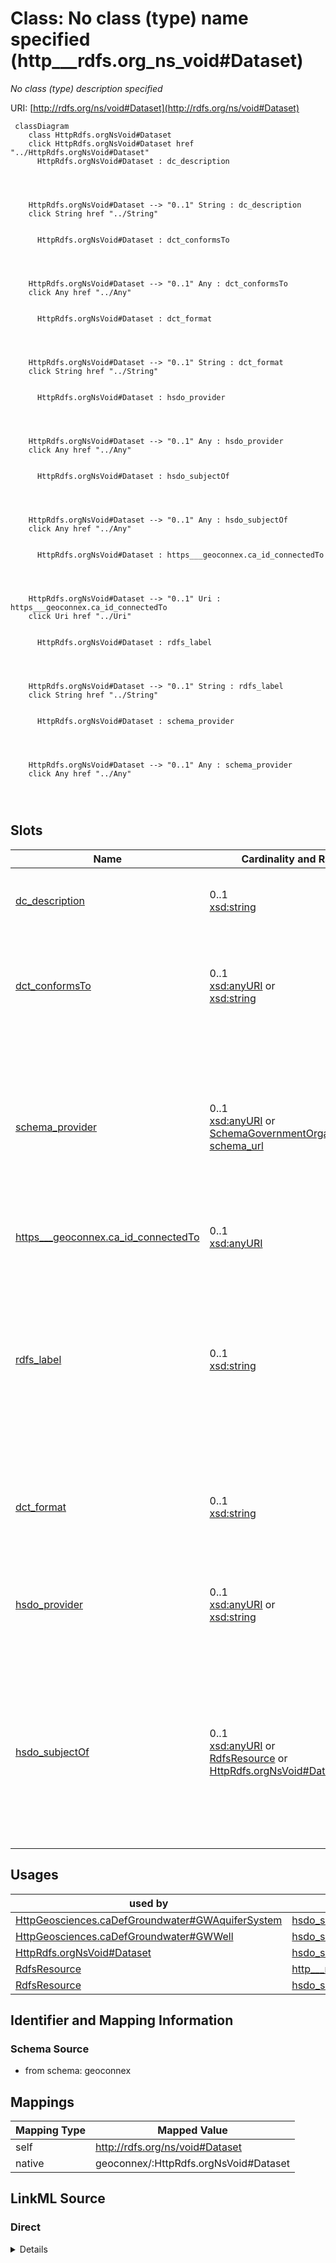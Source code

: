 

# Class: No class (type) name specified (http___rdfs.org_ns_void#Dataset)


_No class (type) description specified_





URI: [http://rdfs.org/ns/void#Dataset](http://rdfs.org/ns/void#Dataset)






```mermaid
 classDiagram
    class HttpRdfs.orgNsVoid#Dataset
    click HttpRdfs.orgNsVoid#Dataset href "../HttpRdfs.orgNsVoid#Dataset"
      HttpRdfs.orgNsVoid#Dataset : dc_description
        
          
    
    
    HttpRdfs.orgNsVoid#Dataset --> "0..1" String : dc_description
    click String href "../String"

        
      HttpRdfs.orgNsVoid#Dataset : dct_conformsTo
        
          
    
    
    HttpRdfs.orgNsVoid#Dataset --> "0..1" Any : dct_conformsTo
    click Any href "../Any"

        
      HttpRdfs.orgNsVoid#Dataset : dct_format
        
          
    
    
    HttpRdfs.orgNsVoid#Dataset --> "0..1" String : dct_format
    click String href "../String"

        
      HttpRdfs.orgNsVoid#Dataset : hsdo_provider
        
          
    
    
    HttpRdfs.orgNsVoid#Dataset --> "0..1" Any : hsdo_provider
    click Any href "../Any"

        
      HttpRdfs.orgNsVoid#Dataset : hsdo_subjectOf
        
          
    
    
    HttpRdfs.orgNsVoid#Dataset --> "0..1" Any : hsdo_subjectOf
    click Any href "../Any"

        
      HttpRdfs.orgNsVoid#Dataset : https___geoconnex.ca_id_connectedTo
        
          
    
    
    HttpRdfs.orgNsVoid#Dataset --> "0..1" Uri : https___geoconnex.ca_id_connectedTo
    click Uri href "../Uri"

        
      HttpRdfs.orgNsVoid#Dataset : rdfs_label
        
          
    
    
    HttpRdfs.orgNsVoid#Dataset --> "0..1" String : rdfs_label
    click String href "../String"

        
      HttpRdfs.orgNsVoid#Dataset : schema_provider
        
          
    
    
    HttpRdfs.orgNsVoid#Dataset --> "0..1" Any : schema_provider
    click Any href "../Any"

        
      
```




<!-- no inheritance hierarchy -->


## Slots

| Name | Cardinality and Range | Description | Inheritance |
| ---  | --- | --- | --- |
| [dc_description](../slots/dc_description.md) | 0..1 <br/> [xsd:string](xsd:string) | No slot (predicate) description specified <br/> 1 occurrences with subject type http___rdfs.org_ns_void#Dataset and object type string.<br/>2 occurrences with subject type rdfs_Resource and object type string. | direct |
| [dct_conformsTo](../slots/dct_conformsTo.md) | 0..1 <br/> [xsd:anyURI](xsd:anyURI)&nbsp;or&nbsp;<br />[xsd:string](xsd:string) | No slot (predicate) description specified <br/> 56432 occurrences with subject type schema_DataDownload and object type string.<br/>3194 occurrences with untyped subjects and object type uri.<br/>2 occurrences with subject type http___rdfs.org_ns_void#Dataset and object type uri.<br/>4 occurrences with subject type rdfs_Resource and object type uri. | direct |
| [schema_provider](../slots/schema_provider.md) | 0..1 <br/> [xsd:anyURI](xsd:anyURI)&nbsp;or&nbsp;<br />[SchemaGovernmentOrganization](../classes/SchemaGovernmentOrganization.md)&nbsp;or&nbsp;<br />[schema_url](../slots/schema_url.md) | No slot (predicate) description specified <br/> 28216 occurrences with subject type schema_Dataset and object type schema_GovernmentOrganization.<br/>1 occurrences with subject type http___rdfs.org_ns_void#Dataset and object type uri.<br/>2 occurrences with subject type rdfs_Resource and object type uri.<br/>98534 occurrences with subject type schema_Place and object type schema_url.<br/>185872 occurrences with subject type hyf__HY_HydroLocation and object type uri.<br/>13487 occurrences with subject type hyf__HY_HydroLocation and object type schema_GovernmentOrganization. | direct |
| [https___geoconnex.ca_id_connectedTo](../slots/https___geoconnex.ca_id_connectedTo.md) | 0..1 <br/> [xsd:anyURI](xsd:anyURI) | No slot (predicate) description specified <br/> 1 occurrences with subject type http___rdfs.org_ns_void#Dataset and object type uri. | direct |
| [rdfs_label](../slots/rdfs_label.md) | 0..1 <br/> [xsd:string](xsd:string) | No slot (predicate) description specified <br/> 1514 occurrences with subject type rdfs_Resource and object type string.<br/>3204 occurrences with untyped subjects and object type string.<br/>2 occurrences with subject type http___geosciences.ca_def_groundwater#GW_HydrogeoUnit and object type string.<br/>5 occurrences with subject type http___rdfs.org_ns_void#Dataset and object type string.<br/>2 occurrences with subject type http___geosciences.ca_def_groundwater#GW_AquiferSystem and object type string.<br/>5 occurrences with subject type http___geosciences.ca_def_groundwater#GW_Well and object type string. | direct |
| [dct_format](../slots/dct_format.md) | 0..1 <br/> [xsd:string](xsd:string) | No slot (predicate) description specified <br/> 7697 occurrences with untyped subjects and object type string.<br/>3 occurrences with subject type http___rdfs.org_ns_void#Dataset and object type string.<br/>6 occurrences with subject type rdfs_Resource and object type string. | direct |
| [hsdo_provider](../slots/hsdo_provider.md) | 0..1 <br/> [xsd:anyURI](xsd:anyURI)&nbsp;or&nbsp;<br />[xsd:string](xsd:string) | No slot (predicate) description specified <br/> 3194 occurrences with untyped subjects and object type uri.<br/>1 occurrences with subject type http___rdfs.org_ns_void#Dataset and object type uri.<br/>2 occurrences with subject type rdfs_Resource and object type uri.<br/>48672 occurrences with subject type hsdo_WebPage and object type string. | direct |
| [hsdo_subjectOf](../slots/hsdo_subjectOf.md) | 0..1 <br/> [xsd:anyURI](xsd:anyURI)&nbsp;or&nbsp;<br />[RdfsResource](../classes/RdfsResource.md)&nbsp;or&nbsp;<br />[HttpRdfs.orgNsVoid#Dataset](../classes/HttpRdfs.orgNsVoid#Dataset.md) | No slot (predicate) description specified <br/> 1 occurrences with subject type http___rdfs.org_ns_void#Dataset and object type http___rdfs.org_ns_void#Dataset.<br/>2 occurrences with subject type http___rdfs.org_ns_void#Dataset and object type rdfs_Resource.<br/>3227 occurrences with subject type rdfs_Resource and object type uri.<br/>6 occurrences with subject type http___geosciences.ca_def_groundwater#GW_AquiferSystem and object type uri.<br/>15 occurrences with subject type http___geosciences.ca_def_groundwater#GW_Well and object type uri. | direct |





## Usages

| used by | used in | type | used |
| ---  | --- | --- | --- |
| [HttpGeosciences.caDefGroundwater#GWAquiferSystem](../classes/HttpGeosciences.caDefGroundwater#GWAquiferSystem.md) | [hsdo_subjectOf](../slots/hsdo_subjectOf.md) | any_of[range] | [HttpRdfs.orgNsVoid#Dataset](../classes/HttpRdfs.orgNsVoid#Dataset.md) |
| [HttpGeosciences.caDefGroundwater#GWWell](../classes/HttpGeosciences.caDefGroundwater#GWWell.md) | [hsdo_subjectOf](../slots/hsdo_subjectOf.md) | any_of[range] | [HttpRdfs.orgNsVoid#Dataset](../classes/HttpRdfs.orgNsVoid#Dataset.md) |
| [HttpRdfs.orgNsVoid#Dataset](../classes/HttpRdfs.orgNsVoid#Dataset.md) | [hsdo_subjectOf](../slots/hsdo_subjectOf.md) | any_of[range] | [HttpRdfs.orgNsVoid#Dataset](../classes/HttpRdfs.orgNsVoid#Dataset.md) |
| [RdfsResource](../classes/RdfsResource.md) | [http___rdfs.org_ns_void#target](../slots/http___rdfs.org_ns_void#target.md) | any_of[range] | [HttpRdfs.orgNsVoid#Dataset](../classes/HttpRdfs.orgNsVoid#Dataset.md) |
| [RdfsResource](../classes/RdfsResource.md) | [hsdo_subjectOf](../slots/hsdo_subjectOf.md) | any_of[range] | [HttpRdfs.orgNsVoid#Dataset](../classes/HttpRdfs.orgNsVoid#Dataset.md) |






## Identifier and Mapping Information







### Schema Source


* from schema: geoconnex




## Mappings

| Mapping Type | Mapped Value |
| ---  | ---  |
| self | http://rdfs.org/ns/void#Dataset |
| native | geoconnex/:HttpRdfs.orgNsVoid#Dataset |







## LinkML Source

<!-- TODO: investigate https://stackoverflow.com/questions/37606292/how-to-create-tabbed-code-blocks-in-mkdocs-or-sphinx -->

### Direct

<details>
```yaml
name: http___rdfs.org_ns_void#Dataset
conforms_to: No schema conformance document specified
description: No class (type) description specified
title: No class (type) name specified
notes:
- Class with 2 occurrences.
from_schema: geoconnex
rank: 1000
slots:
- dc_description
- dct_conformsTo
- schema_provider
- https___geoconnex.ca_id_connectedTo
- rdfs_label
- dct_format
- hsdo_provider
- hsdo_subjectOf
class_uri: http://rdfs.org/ns/void#Dataset

```
</details>

### Induced

<details>
```yaml
name: http___rdfs.org_ns_void#Dataset
conforms_to: No schema conformance document specified
description: No class (type) description specified
title: No class (type) name specified
notes:
- Class with 2 occurrences.
from_schema: geoconnex
rank: 1000
attributes:
  dc_description:
    name: dc_description
    description: No slot (predicate) description specified
    comments:
    - 1 occurrences with subject type http___rdfs.org_ns_void#Dataset and object type
      string.
    - 2 occurrences with subject type rdfs_Resource and object type string.
    examples:
    - description: http___rdfs.org_ns_void#Dataset → string
      object:
        example_object: 'Representation of the data node: catalog of features i.e.
          /id/s. Contains triples like: CAN_Watershed gsip:inNodeCatalog /id/CAN_LOD_Node'
        example_predicate: dc:description
        example_subject: https://info.geoconnex.us/chyld-pilot/data/node/all
    - description: rdfs_Resource → string
      object:
        example_object: 'Representation containing links between data nodes. Only
          contains triples like: /id/CAN_LOD_Node connectedTo /id/US_LOD_Node'
        example_predicate: dc:description
        example_subject: https://info.geoconnex.us/chyld-pilot/data/node/connect
    from_schema: geoconnex
    rank: 1000
    slot_uri: dc:description
    alias: dc_description
    owner: http___rdfs.org_ns_void#Dataset
    domain_of:
    - http___rdfs.org_ns_void#Dataset
    - rdfs_Resource
    range: string
  dct_conformsTo:
    name: dct_conformsTo
    description: No slot (predicate) description specified
    comments:
    - 56432 occurrences with subject type schema_DataDownload and object type string.
    - 3194 occurrences with untyped subjects and object type uri.
    - 2 occurrences with subject type http___rdfs.org_ns_void#Dataset and object type
      uri.
    - 4 occurrences with subject type rdfs_Resource and object type uri.
    examples:
    - description: schema_DataDownload → string
      object:
        example_object: https://labs.waterdata.usgs.gov/docs/sensorthings/index.html
        example_predicate: dct:conformsTo
        example_subject: _:b1000004
    - description: None → uri
      object:
        example_object: https://github.com/NRCan/GSIP
        example_predicate: dct:conformsTo
        example_subject: http://water.usgs.gov/ogw/aquiferbasics/nycarbon.html
    - description: http___rdfs.org_ns_void#Dataset → uri
      object:
        example_object: https://github.com/NRCan/GSIP
        example_predicate: dct:conformsTo
        example_subject: https://info.geoconnex.us/chyld-pilot/data/node/all
    - description: rdfs_Resource → uri
      object:
        example_object: https://github.com/NRCan/GSIP
        example_predicate: dct:conformsTo
        example_subject: https://info.geoconnex.us/chyld-pilot/data/node/connect
    from_schema: geoconnex
    rank: 1000
    slot_uri: dct:conformsTo
    alias: dct_conformsTo
    owner: http___rdfs.org_ns_void#Dataset
    domain_of:
    - http___rdfs.org_ns_void#Dataset
    - rdfs_Resource
    - schema_DataDownload
    range: Any
    any_of:
    - range: uri
    - range: string
  schema_provider:
    name: schema_provider
    description: No slot (predicate) description specified
    comments:
    - 28216 occurrences with subject type schema_Dataset and object type schema_GovernmentOrganization.
    - 1 occurrences with subject type http___rdfs.org_ns_void#Dataset and object type
      uri.
    - 2 occurrences with subject type rdfs_Resource and object type uri.
    - 98534 occurrences with subject type schema_Place and object type schema_url.
    - 185872 occurrences with subject type hyf__HY_HydroLocation and object type uri.
    - 13487 occurrences with subject type hyf__HY_HydroLocation and object type schema_GovernmentOrganization.
    examples:
    - description: schema_Dataset → schema_GovernmentOrganization
      object:
        example_object: https://gleaner.io/xid/genid/cri6355vd7os738ck6h0
        example_predicate: schema:provider
        example_subject: https://gleaner.io/xid/genid/cri6355vd7os738ck6jg
    - description: http___rdfs.org_ns_void#Dataset → uri
      object:
        example_object: https://labs.waterdata.usgs.gov
        example_predicate: schema:provider
        example_subject: https://info.geoconnex.us/chyld-pilot/data/node/all
    - description: rdfs_Resource → uri
      object:
        example_object: https://labs.waterdata.usgs.gov
        example_predicate: schema:provider
        example_subject: https://info.geoconnex.us/chyld-pilot/data/node/connect
    - description: schema_Place → schema_url
      object:
        example_object: https://nid.usace.army.mil
        example_predicate: schema:provider
        example_subject: https://geoconnex.us/ref/dams/1000001
    - description: hyf__HY_HydroLocation → uri
      object:
        example_object: https://waterdata.usgs.gov
        example_predicate: schema:provider
        example_subject: https://geoconnex.us/ref/gages/1000001
    - description: hyf__HY_HydroLocation → schema_GovernmentOrganization
      object:
        example_object: _:b850488
        example_predicate: schema:provider
        example_subject: https://sta.geoconnex.dev/collections/USGS/Things/items/'USNWS-390855089210900'
    from_schema: geoconnex
    rank: 1000
    slot_uri: schema:provider
    alias: schema_provider
    owner: http___rdfs.org_ns_void#Dataset
    domain_of:
    - http___rdfs.org_ns_void#Dataset
    - hyf__HY_HydroLocation
    - rdfs_Resource
    - schema_Dataset
    - schema_Place
    range: Any
    any_of:
    - range: uri
    - range: schema_GovernmentOrganization
    - range: schema_url
  https___geoconnex.ca_id_connectedTo:
    name: https___geoconnex.ca_id_connectedTo
    description: No slot (predicate) description specified
    comments:
    - 1 occurrences with subject type http___rdfs.org_ns_void#Dataset and object type
      uri.
    examples:
    - description: http___rdfs.org_ns_void#Dataset → uri
      object:
        example_object: https://geoconnex.ca/id/LOD_Node/CAN_Hydro_LOD_Node
        example_predicate: https://geoconnex.ca/id/connectedTo
        example_subject: https://geoconnex.us/chyld-pilot/id/LOD_Node/US_Hydro_LOD_Node
    from_schema: geoconnex
    rank: 1000
    slot_uri: https://geoconnex.ca/id/connectedTo
    alias: https___geoconnex.ca_id_connectedTo
    owner: http___rdfs.org_ns_void#Dataset
    domain_of:
    - http___rdfs.org_ns_void#Dataset
    range: uri
  rdfs_label:
    name: rdfs_label
    description: No slot (predicate) description specified
    comments:
    - 1514 occurrences with subject type rdfs_Resource and object type string.
    - 3204 occurrences with untyped subjects and object type string.
    - 2 occurrences with subject type http___geosciences.ca_def_groundwater#GW_HydrogeoUnit
      and object type string.
    - 5 occurrences with subject type http___rdfs.org_ns_void#Dataset and object type
      string.
    - 2 occurrences with subject type http___geosciences.ca_def_groundwater#GW_AquiferSystem
      and object type string.
    - 5 occurrences with subject type http___geosciences.ca_def_groundwater#GW_Well
      and object type string.
    examples:
    - description: rdfs_Resource → string
      object:
        example_object: Aquifer System
        example_predicate: rdfs:label
        example_subject: http://geosciences.ca/def/groundwater#GW_AquiferSystem
    - description: None → string
      object:
        example_object: Aquifer Summary Page
        example_predicate: rdfs:label
        example_subject: http://water.usgs.gov/ogw/aquiferbasics/nycarbon.html
    - description: http___geosciences.ca_def_groundwater#GW_HydrogeoUnit → string
      object:
        example_object: 'Hydrogeologic unit : Southern St Lawrence Platform'
        example_predicate: rdfs:label
        example_subject: https://geoconnex.ca/id/hydrogeounits/Richelieu1
    - description: http___rdfs.org_ns_void#Dataset → string
      object:
        example_object: Hydrography Linked Data Node - United States of America
        example_predicate: rdfs:label
        example_subject: https://geoconnex.us/chyld-pilot/id/LOD_Node/US_Hydro_LOD_Node
    - description: http___geosciences.ca_def_groundwater#GW_AquiferSystem → string
      object:
        example_object: New York sandstone aquifers
        example_predicate: rdfs:label
        example_subject: https://geoconnex.us/chyld-pilot/id/nat_aq/N300NYSDSN
    - description: http___geosciences.ca_def_groundwater#GW_Well → string
      object:
        example_object: VT-PFW    8
        example_predicate: rdfs:label
        example_subject: https://geoconnex.us/chyld-pilot/id/well/USGS-434217073010601
    from_schema: geoconnex
    rank: 1000
    slot_uri: rdfs:label
    alias: rdfs_label
    owner: http___rdfs.org_ns_void#Dataset
    domain_of:
    - http___geosciences.ca_def_groundwater#GW_AquiferSystem
    - http___geosciences.ca_def_groundwater#GW_HydrogeoUnit
    - http___geosciences.ca_def_groundwater#GW_Well
    - http___rdfs.org_ns_void#Dataset
    - rdfs_Resource
    range: string
  dct_format:
    name: dct_format
    description: No slot (predicate) description specified
    comments:
    - 7697 occurrences with untyped subjects and object type string.
    - 3 occurrences with subject type http___rdfs.org_ns_void#Dataset and object type
      string.
    - 6 occurrences with subject type rdfs_Resource and object type string.
    examples:
    - description: None → string
      object:
        example_object: text/html
        example_predicate: dct:format
        example_subject: http://water.usgs.gov/ogw/aquiferbasics/nycarbon.html
    - description: http___rdfs.org_ns_void#Dataset → string
      object:
        example_object: application/ld+json
        example_predicate: dct:format
        example_subject: https://info.geoconnex.us/chyld-pilot/data/node/all
    - description: rdfs_Resource → string
      object:
        example_object: application/ld+json
        example_predicate: dct:format
        example_subject: https://info.geoconnex.us/chyld-pilot/data/node/connect
    from_schema: geoconnex
    rank: 1000
    slot_uri: dct:format
    alias: dct_format
    owner: http___rdfs.org_ns_void#Dataset
    domain_of:
    - http___rdfs.org_ns_void#Dataset
    - rdfs_Resource
    range: string
  hsdo_provider:
    name: hsdo_provider
    description: No slot (predicate) description specified
    comments:
    - 3194 occurrences with untyped subjects and object type uri.
    - 1 occurrences with subject type http___rdfs.org_ns_void#Dataset and object type
      uri.
    - 2 occurrences with subject type rdfs_Resource and object type uri.
    - 48672 occurrences with subject type hsdo_WebPage and object type string.
    examples:
    - description: None → uri
      object:
        example_object: https://labs.waterdata.usgs.gov
        example_predicate: hsdo:provider
        example_subject: http://water.usgs.gov/ogw/aquiferbasics/nycarbon.html
    - description: http___rdfs.org_ns_void#Dataset → uri
      object:
        example_object: https://labs.waterdata.usgs.gov
        example_predicate: hsdo:provider
        example_subject: https://info.geoconnex.us/chyld-pilot/data/node/all
    - description: rdfs_Resource → uri
      object:
        example_object: https://labs.waterdata.usgs.gov
        example_predicate: hsdo:provider
        example_subject: https://info.geoconnex.us/chyld-pilot/data/node/connect
    - description: hsdo_WebPage → string
      object:
        example_object: https://epa.gov
        example_predicate: hsdo:provider
        example_subject: https://geoconnex.us/epa/hmw/010100020101
    from_schema: geoconnex
    rank: 1000
    slot_uri: hsdo:provider
    alias: hsdo_provider
    owner: http___rdfs.org_ns_void#Dataset
    domain_of:
    - hsdo_WebPage
    - http___rdfs.org_ns_void#Dataset
    - rdfs_Resource
    range: Any
    any_of:
    - range: uri
    - range: string
  hsdo_subjectOf:
    name: hsdo_subjectOf
    description: No slot (predicate) description specified
    comments:
    - 1 occurrences with subject type http___rdfs.org_ns_void#Dataset and object type
      http___rdfs.org_ns_void#Dataset.
    - 2 occurrences with subject type http___rdfs.org_ns_void#Dataset and object type
      rdfs_Resource.
    - 3227 occurrences with subject type rdfs_Resource and object type uri.
    - 6 occurrences with subject type http___geosciences.ca_def_groundwater#GW_AquiferSystem
      and object type uri.
    - 15 occurrences with subject type http___geosciences.ca_def_groundwater#GW_Well
      and object type uri.
    examples:
    - description: http___rdfs.org_ns_void#Dataset → http___rdfs.org_ns_void#Dataset
      object:
        example_object: https://info.geoconnex.us/chyld-pilot/data/node/all
        example_predicate: hsdo:subjectOf
        example_subject: https://geoconnex.us/chyld-pilot/id/LOD_Node/US_Hydro_LOD_Node
    - description: http___rdfs.org_ns_void#Dataset → rdfs_Resource
      object:
        example_object: https://info.geoconnex.us/chyld-pilot/data/node/cross
        example_predicate: hsdo:subjectOf
        example_subject: https://geoconnex.us/chyld-pilot/id/LOD_Node/US_Hydro_LOD_Node
    - description: rdfs_Resource → uri
      object:
        example_object: https://cida.usgs.gov/nldi/nwissite/USGS-04271500
        example_predicate: hsdo:subjectOf
        example_subject: https://geoconnex.us/chyld-pilot/id/gage/04271500
    - description: http___geosciences.ca_def_groundwater#GW_AquiferSystem → uri
      object:
        example_object: http://water.usgs.gov/ogw/aquiferbasics/sandston.html
        example_predicate: hsdo:subjectOf
        example_subject: https://geoconnex.us/chyld-pilot/id/nat_aq/N300NYSDSN
    - description: http___geosciences.ca_def_groundwater#GW_Well → uri
      object:
        example_object: http://waterdata.usgs.gov/nwis/inventory?search_site_no=434217073010601&search_site_no_match_type=exact&sort_key=site_no&group_key=NONE&sitefile_output_format=html_table&column_name=agency_cd&column_name=site_no&column_name=station_nm&format=station_manuscript&list_of_search_criteria=search_site_no
        example_predicate: hsdo:subjectOf
        example_subject: https://geoconnex.us/chyld-pilot/id/well/USGS-434217073010601
    from_schema: geoconnex
    rank: 1000
    slot_uri: hsdo:subjectOf
    alias: hsdo_subjectOf
    owner: http___rdfs.org_ns_void#Dataset
    domain_of:
    - http___geosciences.ca_def_groundwater#GW_AquiferSystem
    - http___geosciences.ca_def_groundwater#GW_Well
    - http___rdfs.org_ns_void#Dataset
    - rdfs_Resource
    range: Any
    any_of:
    - range: uri
    - range: rdfs_Resource
    - range: http___rdfs.org_ns_void#Dataset
class_uri: http://rdfs.org/ns/void#Dataset

```
</details>